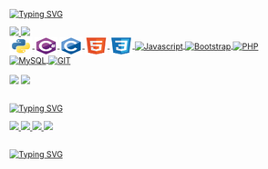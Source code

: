 [![Typing SVG](https://readme-typing-svg.herokuapp.com?font=Fira+Code&size=28&duration=1800&pause=3000&color=00F71A&vCenter=true&multiline=true&width=435&height=60&lines=%3CWELCOME%2C+STRANGER!+%2F%3E)](https://git.io/typing-svg)

<div>
  <a href="https://github.com/manoel-alves">
  <img height="180em" src="https://github-readme-stats.vercel.app/api?username=manoel-alves&show_icons=true&theme=tokyonight&include_all_commits=true&count_private=true&hide_border=true"/>
  <img height="180em" src="https://github-readme-stats.vercel.app/api/top-langs/?username=manoel-alves&layout=compact&langs_count=9&theme=tokyonight&include_all_commits=true&hide_title=false&hide_border=true&border_radius=0"/><br>
</div>
  
<div style="">
  <img align="center" alt="Python" height="30" width="40" src="https://raw.githubusercontent.com/devicons/devicon/master/icons/python/python-original.svg">
  <img align="center" alt="C sharp" height="30" width="40" src="https://raw.githubusercontent.com/devicons/devicon/master/icons/csharp/csharp-original.svg">
  <img align="center" alt="C language" height="30" width="40" src="https://raw.githubusercontent.com/devicons/devicon/master/icons/c/c-original.svg">
  <!--- <img align="center" alt="C Plus Plus" height="30" width="40" src="https://raw.githubusercontent.com/devicons/devicon/master/icons/cplusplus/cplusplus-original.svg"> --->
  <img align="center" alt="HTML5" height="30" width="40" src="https://raw.githubusercontent.com/devicons/devicon/master/icons/html5/html5-original.svg">
  <img align="center" alt="CSS3" height="30" width="40" src="https://raw.githubusercontent.com/devicons/devicon/master/icons/css3/css3-original.svg">
  <img align="center" alt="Javascript" height="30" width="40" src="https://cdn.jsdelivr.net/gh/devicons/devicon/icons/javascript/javascript-original.svg">
  <img align="center" alt="Bootstrap" height="40" width="50" src="https://cdn.jsdelivr.net/gh/devicons/devicon/icons/bootstrap/bootstrap-original.svg">
  <img align="center" alt="PHP" height="50" width="60" src="https://cdn.jsdelivr.net/gh/devicons/devicon/icons/php/php-original.svg">
  <img align="center" alt="MySQL" height="50" width="60" src="https://cdn.jsdelivr.net/gh/devicons/devicon/icons/mysql/mysql-original-wordmark.svg">
  <img align="center" alt="GIT" height="35" width="45" src="https://cdn.jsdelivr.net/gh/devicons/devicon/icons/git/git-original.svg">
</div>

<br>
  
<div>
  <a href="www.linkedin.com/in/manoel-alves" target="_blank"><img src="https://img.shields.io/badge/LinkedIn-0077B5?style=for-the-badge&logo=linkedin&logoColor=white" target="_blank"></a>
  <a href="mailto:manoelann@hotmail.com" target="_blank"><img src="https://img.shields.io/badge/Outlook-0078D4?style=for-the-badge&logo=microsoft-outlook&logoColor=white" target="_blank"></a>
</div>
  
<br>

[![Typing SVG](https://readme-typing-svg.herokuapp.com?font=Fira+Code&pause=10000&color=00F71A&multiline=true&repeat=true&width=435&height=40&lines=%3CProjetos%3E)](https://git.io/typing-svg)
  
<div>
  <a href="https://github.com/manoel-alves/Projeto_Xadrez_Console">
    <img src="https://github-readme-stats.vercel.app/api/pin/?username=manoel-alves&repo=Projeto_Xadrez_Console&theme=tokyonight&hide_border=true" />
  </a>
  <a href="https://github.com/manoel-alves/Projeto_SalesWebMvc">
    <img src="https://github-readme-stats.vercel.app/api/pin/?username=manoel-alves&repo=Projeto_SalesWebMvc&theme=tokyonight&hide_border=true" />
  </a>
  <a href="https://github.com/manoel-alves/Sistema_Hospitalar">
    <img src="https://github-readme-stats.vercel.app/api/pin/?username=manoel-alves&repo=Sistema_Hospitalar&theme=tokyonight&hide_border=true" />
  </a>
  <a href="https://github.com/manoel-alves/Task_Manager-app">
    <img src="https://github-readme-stats.vercel.app/api/pin/?username=manoel-alves&repo=Task_Manager-app&theme=tokyonight&hide_border=true" />
  </a>
</div>

<br>
  
[![Typing SVG](https://readme-typing-svg.herokuapp.com?font=Fira+Code&pause=10000&color=00F71A&multiline=true&repeat=true&width=435&height=40&lines=%3CProjetos+%2F%3E)](https://git.io/typing-svg)
  
<!--
![snake animation](https://github.com/manoel-alves/manoel-alves/blob/output/github-contribution-grid-snake.svg)
-->
